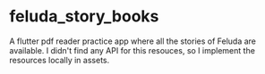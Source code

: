 # feluda_story_books

A flutter pdf reader practice app where all the stories of Feluda are available. I didn't find any API for this resouces, so I implement the resources locally in assets.  

